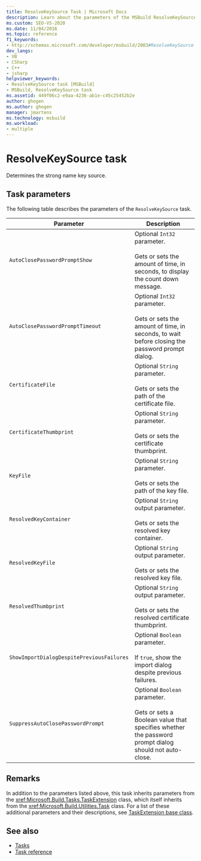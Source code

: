 ```yaml
---
title: ResolveKeySource Task | Microsoft Docs
description: Learn about the parameters of the MSBuild ResolveKeySource task, which determines the strong name key source.
ms.custom: SEO-VS-2020
ms.date: 11/04/2016
ms.topic: reference
f1_keywords:
- http://schemas.microsoft.com/developer/msbuild/2003#ResolveKeySource
dev_langs:
- VB
- CSharp
- C++
- jsharp
helpviewer_keywords:
- ResolveKeySource task [MSBuild]
- MSBuild, ResolveKeySource task
ms.assetid: 449f06c2-e9aa-4236-ab1e-c45c25452b2e
author: ghogen
ms.author: ghogen
manager: jmartens
ms.technology: msbuild
ms.workload:
- multiple
---
```

# ResolveKeySource task

Determines the strong name key source.

## Task parameters

 The following table describes the parameters of the `ResolveKeySource` task.

|Parameter|Description|
|---------------|-----------------|
|`AutoClosePasswordPromptShow`|Optional `Int32` parameter.<br /><br /> Gets or sets the amount of time, in seconds, to display the count down message.|
|`AutoClosePasswordPromptTimeout`|Optional `Int32` parameter.<br /><br /> Gets or sets the amount of time, in seconds, to wait before closing the password prompt dialog.|
|`CertificateFile`|Optional `String` parameter.<br /><br /> Gets or sets the path of the certificate file.|
|`CertificateThumbprint`|Optional `String` parameter.<br /><br /> Gets or sets the certificate thumbprint.|
|`KeyFile`|Optional `String` parameter.<br /><br /> Gets or sets the path of the key file.|
|`ResolvedKeyContainer`|Optional `String` output parameter.<br /><br /> Gets or sets the resolved key container.|
|`ResolvedKeyFile`|Optional `String` output parameter.<br /><br /> Gets or sets the resolved key file.|
|`ResolvedThumbprint`|Optional `String` output parameter.<br /><br /> Gets or sets the resolved certificate thumbprint.|
|`ShowImportDialogDespitePreviousFailures`|Optional `Boolean` parameter.<br /><br /> If `true`, show the import dialog despite previous failures.|
|`SuppressAutoClosePasswordPrompt`|Optional `Boolean` parameter.<br /><br /> Gets or sets a Boolean value that specifies whether the password prompt dialog should not auto-close.|

## Remarks

 In addition to the parameters listed above, this task inherits parameters from the <xref:Microsoft.Build.Tasks.TaskExtension> class, which itself inherits from the <xref:Microsoft.Build.Utilities.Task> class. For a list of these additional parameters and their descriptions, see [TaskExtension base class](../msbuild/taskextension-base-class.md).

## See also

- [Tasks](../msbuild/msbuild-tasks.md)
- [Task reference](../msbuild/msbuild-task-reference.md)
